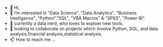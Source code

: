 - 👋 Hi,
- 👀 I’m interested in "Data Science", "Data Analytics", "Business Intelligence", "Python","SQL", "VBA Macros" & "SPSS", "Power BI".
- 🌱 currently a data nerd, who loves to exploer new tools.
- 💞️ looking to collaborate on projects which involve Python, SQL, and data analysis,financial analysis,statistical analysis.
- 📫 How to reach me ...

<!---
Zdpy/Zdpy is a ✨ special ✨ repository because its `README.md` (this file) appears on your GitHub profile.
You can click the Preview link to take a look at your changes.
--->
